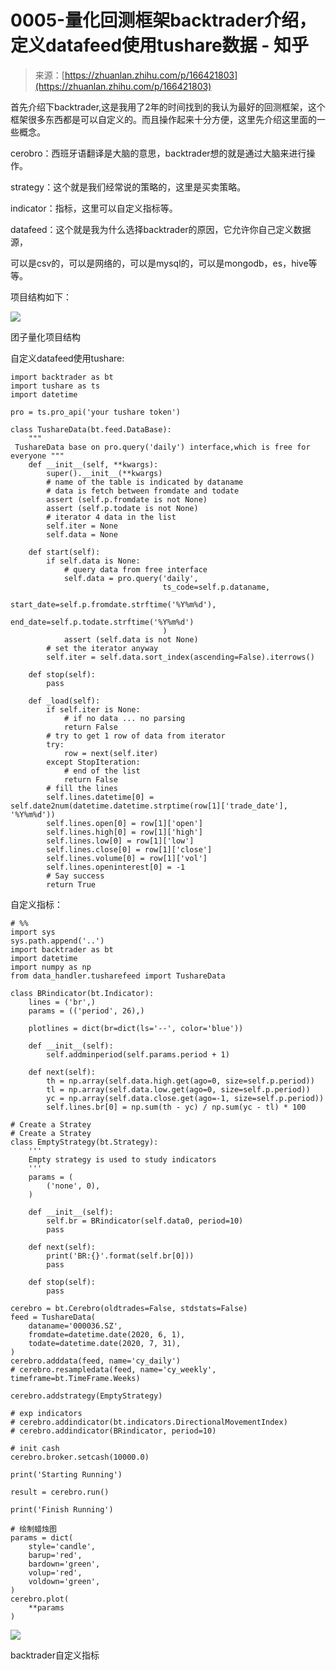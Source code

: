<!--yml
category: 交易
date: 2023-09-17 20:02:06
-->

# 0005-量化回测框架backtrader介绍，定义datafeed使用tushare数据 - 知乎

> 来源：[https://zhuanlan.zhihu.com/p/166421803](https://zhuanlan.zhihu.com/p/166421803)

首先介绍下backtrader,这是我用了2年的时间找到的我认为最好的回测框架，这个框架很多东西都是可以自定义的。而且操作起来十分方便，这里先介绍这里面的一些概念。

cerobro：西班牙语翻译是大脑的意思，backtrader想的就是通过大脑来进行操作。

strategy：这个就是我们经常说的策略的，这里是买卖策略。

indicator：指标，这里可以自定义指标等。

datafeed：这个就是我为什么选择backtrader的原因，它允许你自己定义数据源，

可以是csv的，可以是网络的，可以是mysql的，可以是mongodb，es，hive等等。

项目结构如下：

![](img/019e5b501fb17960fb4c9df9ca970c6f.png)

团子量化项目结构

自定义datafeed使用tushare:

```
import backtrader as bt
import tushare as ts
import datetime

pro = ts.pro_api('your tushare token')

class TushareData(bt.feed.DataBase):
    """
 TushareData base on pro.query('daily') interface,which is free for everyone """
    def __init__(self, **kwargs):
        super().__init__(**kwargs)
        # name of the table is indicated by dataname
        # data is fetch between fromdate and todate
        assert (self.p.fromdate is not None)
        assert (self.p.todate is not None)
        # iterator 4 data in the list
        self.iter = None
        self.data = None

    def start(self):
        if self.data is None:
            # query data from free interface
            self.data = pro.query('daily',
                                  ts_code=self.p.dataname,
                                  start_date=self.p.fromdate.strftime('%Y%m%d'),
                                  end_date=self.p.todate.strftime('%Y%m%d')
                                  )
            assert (self.data is not None)
        # set the iterator anyway
        self.iter = self.data.sort_index(ascending=False).iterrows()

    def stop(self):
        pass

    def _load(self):
        if self.iter is None:
            # if no data ... no parsing
            return False
        # try to get 1 row of data from iterator
        try:
            row = next(self.iter)
        except StopIteration:
            # end of the list
            return False
        # fill the lines
        self.lines.datetime[0] = self.date2num(datetime.datetime.strptime(row[1]['trade_date'], '%Y%m%d'))
        self.lines.open[0] = row[1]['open']
        self.lines.high[0] = row[1]['high']
        self.lines.low[0] = row[1]['low']
        self.lines.close[0] = row[1]['close']
        self.lines.volume[0] = row[1]['vol']
        self.lines.openinterest[0] = -1
        # Say success
        return True
```

自定义指标：

```
# %%
import sys
sys.path.append('..')
import backtrader as bt
import datetime
import numpy as np
from data_handler.tusharefeed import TushareData

class BRindicator(bt.Indicator):
    lines = ('br',)
    params = (('period', 26),)

    plotlines = dict(br=dict(ls='--', color='blue'))

    def __init__(self):
        self.addminperiod(self.params.period + 1)

    def next(self):
        th = np.array(self.data.high.get(ago=0, size=self.p.period))
        tl = np.array(self.data.low.get(ago=0, size=self.p.period))
        yc = np.array(self.data.close.get(ago=-1, size=self.p.period))
        self.lines.br[0] = np.sum(th - yc) / np.sum(yc - tl) * 100

# Create a Stratey
# Create a Stratey
class EmptyStrategy(bt.Strategy):
    '''
    Empty strategy is used to study indicators
    '''
    params = (
        ('none', 0),
    )

    def __init__(self):
        self.br = BRindicator(self.data0, period=10)
        pass

    def next(self):
        print('BR:{}'.format(self.br[0]))
        pass

    def stop(self):
        pass

cerebro = bt.Cerebro(oldtrades=False, stdstats=False)
feed = TushareData(
    dataname='000036.SZ',
    fromdate=datetime.date(2020, 6, 1),
    todate=datetime.date(2020, 7, 31),
)
cerebro.adddata(feed, name='cy_daily')
# cerebro.resampledata(feed, name='cy_weekly', timeframe=bt.TimeFrame.Weeks)

cerebro.addstrategy(EmptyStrategy)

# exp indicators
# cerebro.addindicator(bt.indicators.DirectionalMovementIndex)
# cerebro.addindicator(BRindicator, period=10)

# init cash
cerebro.broker.setcash(10000.0)

print('Starting Running')

result = cerebro.run()

print('Finish Running')

# 绘制蜡烛图
params = dict(
    style='candle',
    barup='red',
    bardown='green',
    volup='red',
    voldown='green',
)
cerebro.plot(
    **params
)
```

![](img/3967f3204b1c86ea632f42c1f0daeb7b.png)

backtrader自定义指标